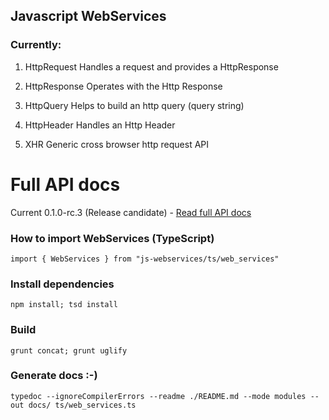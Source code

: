 ## Javascript WebServices

### Currently:

1. HttpRequest
Handles a request and provides a HttpResponse

2. HttpResponse
Operates with the Http Response

3. HttpQuery
Helps to build an http query (query string)

4. HttpHeader
Handles an Http Header

5. XHR
Generic cross browser http request API

# Full API docs
Current 0.1.0-rc.3 (Release candidate) - [Read full API docs](http://howerest.com/js-webservices/modules/_web_services_.webservices.html)

### How to import WebServices (TypeScript)
`import { WebServices } from "js-webservices/ts/web_services"`

### Install dependencies
`npm install; tsd install`

### Build
`grunt concat; grunt uglify`

### Generate docs :-)
`typedoc --ignoreCompilerErrors --readme ./README.md --mode modules --out docs/ ts/web_services.ts`
